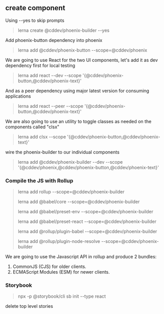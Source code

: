 #

## create component

Using --yes to skip prompts

> lerna create @cddev/phoenix-builder --yes
>

Add phoenix-button dependency into phoenix

> lerna add @cddev/phoenix-button --scope=@cddev/phoenix
>

We are going to use React for the two UI components, let's add it as dev dependency first for local testing

>lerna add react --dev --scope '{@cddev/phoenix-button,@cddev/phoenix-text}'
>

And as a peer dependency using major latest version for consuming applications

> lerna add react --peer --scope '{@cddev/phoenix-button,@cddev/phoenix-text}'
>

We are also going to use an utility to toggle classes as needed on the components called "clsx"

> lerna add clsx --scope '{@cddev/phoenix-button,@cddev/phoenix-text}'
>

wire the phoenix-builder to our individual components
> lerna add @cddev/phoenix-builder --dev --scope '{@cddev/phoenix,@cddev/phoenix-button,@cddev/phoenix-text}'
>

### Compile the JS with Rollup

> lerna add rollup --scope=@cddev/phoenix-builder
>
> lerna add @babel/core --scope=@cddev/phoenix-builder
>
> lerna add @babel/preset-env --scope=@cddev/phoenix-builder
>
> lerna add @babel/preset-react --scope=@cddev/phoenix-builder
>
> lerna add @rollup/plugin-babel --scope=@cddev/phoenix-builder
>
> lerna add @rollup/plugin-node-resolve --scope=@cddev/phoenix-builder

We are going to use the Javascript API in rollup and produce 2 bundles:

1. CommonJS (CJS) for older clients.
2. ECMAScript Modules (ESM) for newer clients.

### Storybook

> npx -p @storybook/cli sb init --type react
>

delete top level stories
